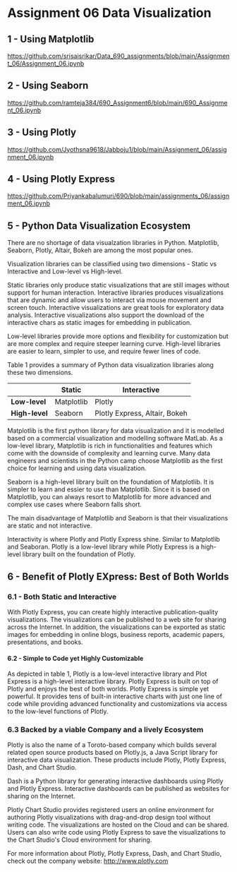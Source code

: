 # Assignment 06 Data Visualization

## 1 - Using Matplotlib

https://github.com/srisaisrikar/Data_690_assignments/blob/main/Assignment_06/Assignment_06.ipynb

## 2 - Using Seaborn

https://github.com/ramteja384/690_Assignment6/blob/main/690_Assignment_06.ipynb

## 3 - Using Plotly

https://github.com/Jyothsna9618/Jabboju1/blob/main/Assignment_06/assignment_06.ipynb

## 4 - Using Plotly Express

https://github.com/Priyankabalumuri/690/blob/main/assignments_06/assignment_06.ipynb

## 5 - Python Data Visualization Ecosystem

There are no shortage of data visualzation libraries in Python. Matplotlib, Seaborn, Plotly, Altair, Bokeh are among the most popular ones. 

Visualization libraries can be classified 
using two dimensions - Static vs Interactive and Low-level vs High-level.

Static libraries only produce static visualizations that are still images without support for human interaction.  Interactive libraries produces visualizations that are dynamic and allow users to interact via mouse movement and screen touch. Interactive visualizations are great tools for exploratory data analysis. Interactive visualizations also support the download of the interactive chars
as static images for embedding in publication. 

Low-level libraries provide more options and flexibility for customization but are more complex and require steeper learning curve. High-level libraries are easier to learn, simpler to use, and require fewer lines of code. 

Table 1 provides a summary of Python data visualization libraries along these two dimensions.

|                | Static     | Interactive |
|----------------|------------|-------------|
|**Low-level**   | Matplotlib | Plotly      | 
|**High-level**  | Seaborn    | Plotly Express, Altair, Bokeh | 


Matplotlib is the first python library for data visualization and it is modelled based on a commercial visualization and modelling software MatLab. As a low-level library, Matplotlib is rich in functionalities and features which come with the downside of complexity and learning curve. Many data engineers and scientists in the Python camp choose Matplotlib as the first choice for learning and using data visualization. 

Seaborn is a high-level library built on the foundation of Matplotlib. It is simpler to learn and essier to use than Matplotlib. Since it is based on Matplotlib, you can always resort to Matplotlib for more advanced and complex use cases where Seaborn falls short.

The main disadvantage of Matplotlib and Seaborn is that their visualizations are static and not interactive. 

Interactivity is where Plotly and Plotly Express shine. Similar to Matplotlib and Seaboran. Plotly is a low-level library while Plotly Express is a high-level library built on the foundation of Plotly.


## 6 - Benefit of Plotly EXpress: Best of Both Worlds

### 6.1 - Both Static and Interactive

With Plotly Express, you can create highly interactive publication-quality visualizations. The visualizations can be published to a web site for sharing across the Internet. In addition, the visualizations can be exported as static images for embedding in online blogs, business reports, academic papers, presentations, and books.  
#### 6.2 - Simple to Code yet Highly Customizable

As depicted in table 1, Plotly is a low-level interactive library and Plot Express is a high-level interactive library.  Plotly Express is built on top of Plotly and enjoys the best of both worlds. Plotly Express is simple yet powerful. It provides tens of built-in interactive charts with just one line of code while providing advanced functionality and customizations via access to the low-level functions of Plotly. 

### 6.3 Backed by a viable Company and a lively Ecosystem 

Plotly is also the name of a Toroto-based company which builds several related open source products based on Plotly.js, a Java Script library for interactive data visualization. These products include Plotly, Plotly Express, Dash, and Chart Studio. 

Dash is a Python library for generating interactive dashboards using Plotly and Plotly Express. Interactive dashboards can be published as websites for sharing on the Internet.

Plotly Chart Studio provides registered users an online environment for authoring Plotly visualizations with drag-and-drop design tool without writing code. The visualizations are hosted on the Cloud and can be shared. Users can also write code using Plotly Express to save the visualizations to the Chart Studio's Cloud environment for sharing.

For more information about Plotly, Plotly Express, Dash, and Chart Studio, check out the company website:
http://www.plotly.com
